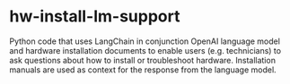 # hw-install-lm-support
Python code that uses LangChain in conjunction OpenAI language model and hardware installation documents to enable users (e.g. technicians) to ask questions about how to install or troubleshoot hardware. Installation manuals are used as context for the response from the language model. 
